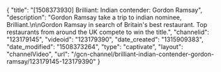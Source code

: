 {
    "title": "[1508373930] Brilliant: Indian contender: Gordon Ramsay",
    "description": "Gordon Ramsay take a trip to indian nominee, Brilliant.\n\nGordon Ramsay in search of Britain's best restaurant. Top restaurants from around the UK compete to win the title.",
    "channelid": "123179145",
    "videoid": "123179390",
    "date_created": "1315909383",
    "date_modified": "1508373264",
    "type": "captivate",
    "layout": "channelVideo",
    "url": "\/gcn-channel\/brilliant-indian-contender-gordon-ramsay\/123179145-123179390"
}